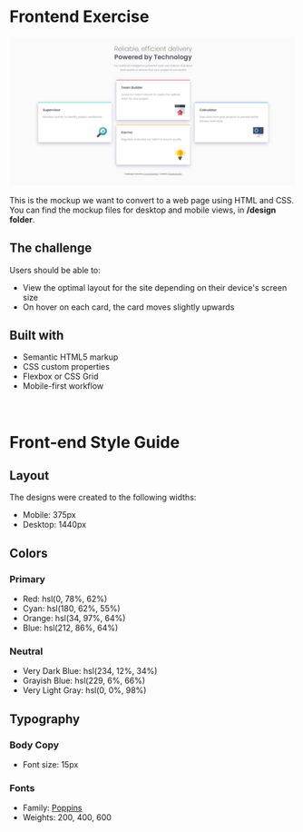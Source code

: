 # Frontend Exercise

![Design preview for desktop](./design/desktop-design.jpg)

This is the mockup we want to convert to a web page using HTML and CSS. You can find the mockup files for desktop and mobile views, in **/design folder**.

## The challenge

Users should be able to:

- View the optimal layout for the site depending on their device's screen size
- On hover on each card, the card moves slightly upwards

## Built with

- Semantic HTML5 markup
- CSS custom properties
- Flexbox or CSS Grid
- Mobile-first workflow
  <br>
  <br>
  <br>

# Front-end Style Guide

## Layout

The designs were created to the following widths:

- Mobile: 375px
- Desktop: 1440px

## Colors

### Primary

- Red: hsl(0, 78%, 62%)
- Cyan: hsl(180, 62%, 55%)
- Orange: hsl(34, 97%, 64%)
- Blue: hsl(212, 86%, 64%)

### Neutral

- Very Dark Blue: hsl(234, 12%, 34%)
- Grayish Blue: hsl(229, 6%, 66%)
- Very Light Gray: hsl(0, 0%, 98%)

## Typography

### Body Copy

- Font size: 15px

### Fonts

- Family: [Poppins](https://fonts.google.com/specimen/Poppins)
- Weights: 200, 400, 600
